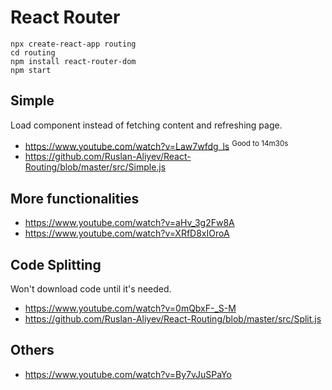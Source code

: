 # React Router

```
npx create-react-app routing
cd routing
npm install react-router-dom
npm start
```

## Simple

Load component instead of fetching content and refreshing page.

- https://www.youtube.com/watch?v=Law7wfdg_ls <sup>Good to 14m30s</sup>
- https://github.com/Ruslan-Aliyev/React-Routing/blob/master/src/Simple.js

## More functionalities

- https://www.youtube.com/watch?v=aHv_3g2Fw8A
- https://www.youtube.com/watch?v=XRfD8xIOroA

## Code Splitting

Won't download code until it's needed.

- https://www.youtube.com/watch?v=0mQbxF-_S-M
- https://github.com/Ruslan-Aliyev/React-Routing/blob/master/src/Split.js

## Others

- https://www.youtube.com/watch?v=By7vJuSPaYo
